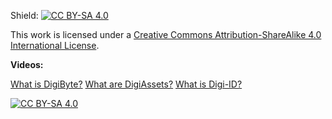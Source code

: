 Shield: [![CC BY-SA 4.0][cc-by-sa-shield]][cc-by-sa]

This work is licensed under a [Creative Commons Attribution-ShareAlike 4.0
International License][cc-by-sa].

**Videos:**

[What is DigiByte?](https://youtu.be/bsHA7TBbbWE)
[What are DigiAssets?](https://youtu.be/JoqOn5gTiqE)
[What is Digi-ID?](https://youtu.be/pLrQycud5GI)

[![CC BY-SA 4.0][cc-by-sa-image]][cc-by-sa]

[cc-by-sa]: https://creativecommons.org/licenses/by-sa/4.0/
[cc-by-sa-image]: https://licensebuttons.net/l/by-sa/4.0/88x31.png
[cc-by-sa-shield]: https://img.shields.io/badge/License-CC%20BY--SA%204.0-lightgrey.svg
